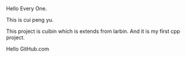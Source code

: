Hello Every One.

This is cui peng yu.

This project is cuibin which is extends from larbin. And it is my first cpp project.

Hello GitHub.com
